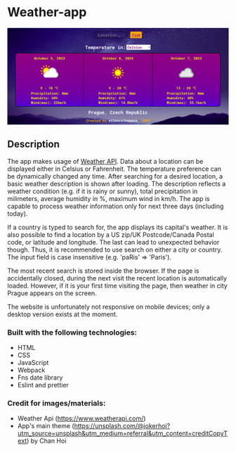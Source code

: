 # Weather-app

![The weather app's UI](showcasing-project.png)

## Description

The app makes usage of [Weather API](https://www.weatherapi.com/).
Data about a location can be displayed either in Celsius or Fahrenheit. The temperature preference can be dynamically changed any time. After searching for a desired location, a basic weather description is shown after loading. The description reflects a weather condition (e.g. if it is rainy or sunny), total precipitation in milimeters, average humidity in %, maximum wind in km/h.
The app is capable to process weather information only for next three days (including today).

If a country is typed to search for, the app displays its capital's weather. It is also possible to find a location by a US zip/UK Postcode/Canada Postal code, or latitude and longitude. The last can lead to unexpected behavior though. Thus, it is recommended to use search on either a city or country. The input field is case insensitive (e.g. 'paRis' => 'Paris').

The most recent search is stored inside the browser. If the page is accidentally closed, during the next visit the recent location is automatically loaded. However, if it is your first time visiting the page, then weather in city Prague appears on the screen.

The website is unfortunately not responsive on mobile devices; only a desktop version exists at the moment.

### Built with the following technologies:
-  HTML
-  CSS 
-  JavaScript
-  Webpack
-  Fns date library
-  Eslint and prettier

### Credit for images/materials:
- Weather Api (https://www.weatherapi.com/)
- App's main theme (https://unsplash.com/@jokerhoi?utm_source=unsplash&utm_medium=referral&utm_content=creditCopyText) by Chan Hoi

